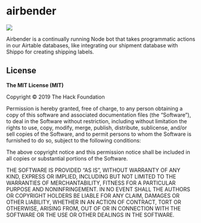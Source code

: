 # airbender

![](https://pmcvariety.files.wordpress.com/2018/09/last-airbender.jpg)

Airbender is a continually running Node bot that takes programmatic actions in our Airtable databases, like integrating our shipment database with Shippo for creating shipping labels.

## License

**The MIT License (MIT)**

Copyright © 2019 The Hack Foundation

Permission is hereby granted, free of charge, to any person obtaining a copy of this software and associated documentation files (the “Software”), to deal in the Software without restriction, including without limitation the rights to use, copy, modify, merge, publish, distribute, sublicense, and/or sell copies of the Software, and to permit persons to whom the Software is furnished to do so, subject to the following conditions:

The above copyright notice and this permission notice shall be included in all copies or substantial portions of the Software.

THE SOFTWARE IS PROVIDED “AS IS”, WITHOUT WARRANTY OF ANY KIND, EXPRESS OR IMPLIED, INCLUDING BUT NOT LIMITED TO THE WARRANTIES OF MERCHANTABILITY, FITNESS FOR A PARTICULAR PURPOSE AND NONINFRINGEMENT. IN NO EVENT SHALL THE AUTHORS OR COPYRIGHT HOLDERS BE LIABLE FOR ANY CLAIM, DAMAGES OR OTHER LIABILITY, WHETHER IN AN ACTION OF CONTRACT, TORT OR OTHERWISE, ARISING FROM, OUT OF OR IN CONNECTION WITH THE SOFTWARE OR THE USE OR OTHER DEALINGS IN THE SOFTWARE.
